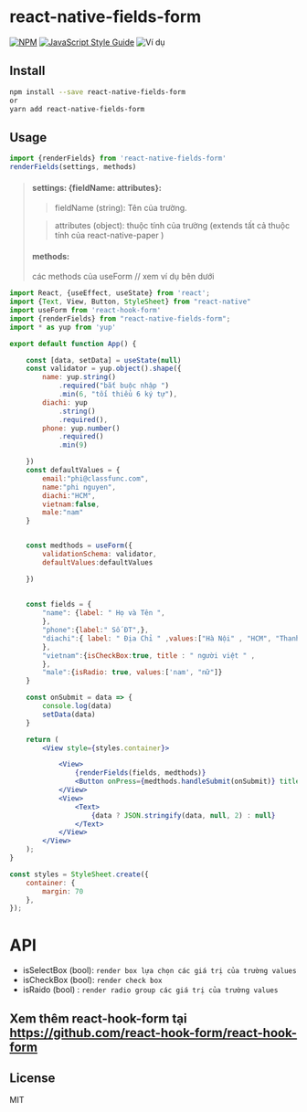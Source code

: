 # react-native-fields-form

>

[![NPM](https://img.shields.io/npm/v/react-native-fields-form.svg)](https://www.npmjs.com/package/react-native-fields-form) [![JavaScript Style Guide](https://img.shields.io/badge/code_style-standard-brightgreen.svg)](https://standardjs.com)
![Ví dụ](https://firebasestorage.googleapis.com/v0/b/saga-dd0c2.appspot.com/o/images%2FA%CC%89nh%20chu%CC%A3p%20Ma%CC%80n%20hi%CC%80nh%202019-12-07%20lu%CC%81c%208.40.19%20CH.png?alt=media&token=249d8fca-565a-43c0-b862-2bb6bd2fc19b "Ví dụ")

## Install

```bash
npm install --save react-native-fields-form
or
yarn add react-native-fields-form
```

## Usage
```js
import {renderFields} from 'react-native-fields-form'
renderFields(settings, methods)
```

> #### settings: {fieldName: attributes}:
>> fieldName (string): Tên của trường.
>
>> attributes (object): thuộc tính của trường (extends tất cả thuộc tính của react-native-paper ) 
>
> #### methods:
> các methods của useForm // xem ví dụ bên dưới

```jsx
import React, {useEffect, useState} from 'react';
import {Text, View, Button, StyleSheet} from "react-native"
import useForm from 'react-hook-form'
import {renderFields} from "react-native-fields-form";
import * as yup from 'yup'

export default function App() {

    const [data, setData] = useState(null)
    const validator = yup.object().shape({
        name: yup.string()
            .required("bắt buộc nhập ")
            .min(6, "tối thiểu 6 ký tự"),
        diachi: yup
            .string()
            .required(),
        phone: yup.number()
            .required()
            .min(9)

    })
    const defaultValues = {
        email:"phi@classfunc.com",
        name:"phi nguyen",
        diachi:"HCM",
        vietnam:false,
        male:"nam"
    }


    const medthods = useForm({
        validationSchema: validator,
        defaultValues:defaultValues

    })
    
   
    const fields = {
        "name": {label: " Họ và Tên ",
        },
        "phone":{label:" Số ĐT",},
        "diachi":{ label: " Địa Chỉ " ,values:["Hà Nội" , "HCM", "Thanh Hoa",] , isSelectBox:true ,
        },
        "vietnam":{isCheckBox:true, title : " người việt " ,
        },
        "male":{isRadio: true, values:['nam', "nữ"]}
    }

    const onSubmit = data => {
        console.log(data)
        setData(data)
    }

    return (
        <View style={styles.container}>

            <View>
                {renderFields(fields, medthods)}
                <Button onPress={medthods.handleSubmit(onSubmit)} title={'submit'}/>
            </View>
            <View>
                <Text>
                    {data ? JSON.stringify(data, null, 2) : null}
                </Text>
            </View>
        </View>
    );
}

const styles = StyleSheet.create({
    container: {
        margin: 70
    },
});


```
# API

+ isSelectBox (bool): `render box lựa chọn các giá trị của trường values`
+ isCheckBox (bool): `render check box`
+ isRaido (bool) : `render radio group các giá trị của trường values`

## Xem thêm react-hook-form tại https://github.com/react-hook-form/react-hook-form
## License

MIT
